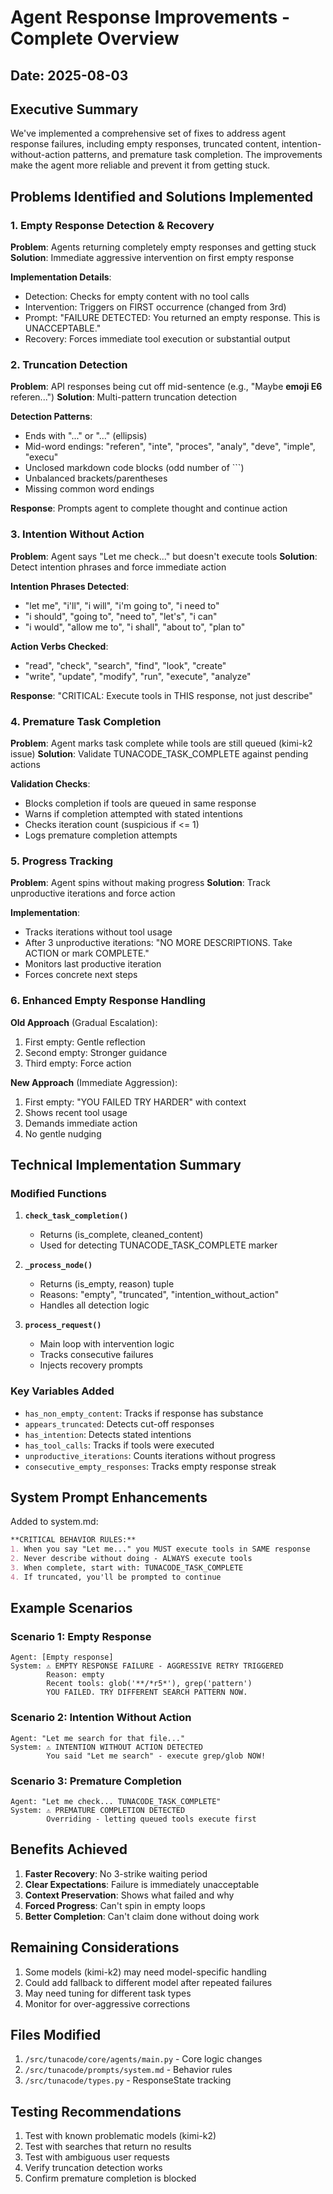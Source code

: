 # Agent Response Improvements - Complete Overview

## Date: 2025-08-03

## Executive Summary
We've implemented a comprehensive set of fixes to address agent response failures, including empty responses, truncated content, intention-without-action patterns, and premature task completion. The improvements make the agent more reliable and prevent it from getting stuck.

## Problems Identified and Solutions Implemented

### 1. Empty Response Detection & Recovery

**Problem**: Agents returning completely empty responses and getting stuck
**Solution**: Immediate aggressive intervention on first empty response

**Implementation Details**:
- Detection: Checks for empty content with no tool calls
- Intervention: Triggers on FIRST occurrence (changed from 3rd)
- Prompt: "FAILURE DETECTED: You returned an empty response. This is UNACCEPTABLE."
- Recovery: Forces immediate tool execution or substantial output

### 2. Truncation Detection

**Problem**: API responses being cut off mid-sentence (e.g., "Maybe **emoji E6** referen...")
**Solution**: Multi-pattern truncation detection

**Detection Patterns**:
- Ends with "..." or "…" (ellipsis)
- Mid-word endings: "referen", "inte", "proces", "analy", "deve", "imple", "execu"
- Unclosed markdown code blocks (odd number of ```)
- Unbalanced brackets/parentheses
- Missing common word endings

**Response**: Prompts agent to complete thought and continue action

### 3. Intention Without Action

**Problem**: Agent says "Let me check..." but doesn't execute tools
**Solution**: Detect intention phrases and force immediate action

**Intention Phrases Detected**:
- "let me", "i'll", "i will", "i'm going to", "i need to"
- "i should", "going to", "need to", "let's", "i can"
- "i would", "allow me to", "i shall", "about to", "plan to"

**Action Verbs Checked**:
- "read", "check", "search", "find", "look", "create"
- "write", "update", "modify", "run", "execute", "analyze"

**Response**: "CRITICAL: Execute tools in THIS response, not just describe"

### 4. Premature Task Completion

**Problem**: Agent marks task complete while tools are still queued (kimi-k2 issue)
**Solution**: Validate TUNACODE_TASK_COMPLETE against pending actions

**Validation Checks**:
- Blocks completion if tools are queued in same response
- Warns if completion attempted with stated intentions
- Checks iteration count (suspicious if <= 1)
- Logs premature completion attempts

### 5. Progress Tracking

**Problem**: Agent spins without making progress
**Solution**: Track unproductive iterations and force action

**Implementation**:
- Tracks iterations without tool usage
- After 3 unproductive iterations: "NO MORE DESCRIPTIONS. Take ACTION or mark COMPLETE."
- Monitors last productive iteration
- Forces concrete next steps

### 6. Enhanced Empty Response Handling

**Old Approach** (Gradual Escalation):
1. First empty: Gentle reflection
2. Second empty: Stronger guidance
3. Third empty: Force action

**New Approach** (Immediate Aggression):
1. First empty: "YOU FAILED TRY HARDER" with context
2. Shows recent tool usage
3. Demands immediate action
4. No gentle nudging

## Technical Implementation Summary

### Modified Functions

1. **`check_task_completion()`**
   - Returns (is_complete, cleaned_content)
   - Used for detecting TUNACODE_TASK_COMPLETE marker

2. **`_process_node()`**
   - Returns (is_empty, reason) tuple
   - Reasons: "empty", "truncated", "intention_without_action"
   - Handles all detection logic

3. **`process_request()`**
   - Main loop with intervention logic
   - Tracks consecutive failures
   - Injects recovery prompts

### Key Variables Added

- `has_non_empty_content`: Tracks if response has substance
- `appears_truncated`: Detects cut-off responses
- `has_intention`: Detects stated intentions
- `has_tool_calls`: Tracks if tools were executed
- `unproductive_iterations`: Counts iterations without progress
- `consecutive_empty_responses`: Tracks empty response streak

## System Prompt Enhancements

Added to system.md:
```markdown
**CRITICAL BEHAVIOR RULES:**
1. When you say "Let me..." you MUST execute tools in SAME response
2. Never describe without doing - ALWAYS execute tools
3. When complete, start with: TUNACODE_TASK_COMPLETE
4. If truncated, you'll be prompted to continue
```

## Example Scenarios

### Scenario 1: Empty Response
```
Agent: [Empty response]
System: ⚠️ EMPTY RESPONSE FAILURE - AGGRESSIVE RETRY TRIGGERED
        Reason: empty
        Recent tools: glob('**/*r5*'), grep('pattern')
        YOU FAILED. TRY DIFFERENT SEARCH PATTERN NOW.
```

### Scenario 2: Intention Without Action
```
Agent: "Let me search for that file..."
System: ⚠️ INTENTION WITHOUT ACTION DETECTED
        You said "Let me search" - execute grep/glob NOW!
```

### Scenario 3: Premature Completion
```
Agent: "Let me check... TUNACODE_TASK_COMPLETE"
System: ⚠️ PREMATURE COMPLETION DETECTED
        Overriding - letting queued tools execute first
```

## Benefits Achieved

1. **Faster Recovery**: No 3-strike waiting period
2. **Clear Expectations**: Failure is immediately unacceptable
3. **Context Preservation**: Shows what failed and why
4. **Forced Progress**: Can't spin in empty loops
5. **Better Completion**: Can't claim done without doing work

## Remaining Considerations

1. Some models (kimi-k2) may need model-specific handling
2. Could add fallback to different model after repeated failures
3. May need tuning for different task types
4. Monitor for over-aggressive corrections

## Files Modified

1. `/src/tunacode/core/agents/main.py` - Core logic changes
2. `/src/tunacode/prompts/system.md` - Behavior rules
3. `/src/tunacode/types.py` - ResponseState tracking

## Testing Recommendations

1. Test with known problematic models (kimi-k2)
2. Test with searches that return no results
3. Test with ambiguous user requests
4. Verify truncation detection works
5. Confirm premature completion is blocked